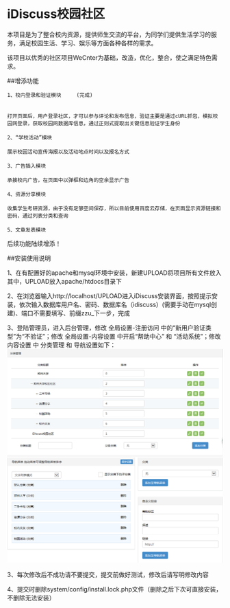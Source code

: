 ﻿# iDiscuss校园社区

  本项目是为了整合校内资源，提供师生交流的平台，为同学们提供生活学习的服务，满足校园生活、学习、娱乐等方面各种各样的需求。

  该项目以优秀的社区项目WeCnter为基础，改造，优化，整合，使之满足特色需求。
  
##增添功能


    1、校内登录和验证模块     (完成)


    打开页面后，用户登录社区，才可以参与评论和发布信息，验证主要是通过cURL抓包，模拟校园网登录，获取校园网数据库信息，通过正则式提取出关键信息验证学生身份
    
    2、“学校活动”模块 
  
    展示校园活动宣传海报以及活动地点时间以及报名方式
    
    3、广告插入模块 
  
    承接校内广告，在页面中以弹框和边角的空余显示广告
    
    4、资源分享模块 
  
    收集学生考研资源，由于没有足够空间保存，所以目前使用百度云存储，在页面显示资源链接和密码，通过列表分类和查询
    
    5、文章发表模块 

  后续功能陆续增添！


##安装使用说明

  1、在有配置好的apache和mysql环境中安装，新建UPLOAD将项目所有文件放入其中，UPLOAD放入apache/htdocs目录下

  2、在浏览器输入http://localhost/UPLOAD进入iDiscuss安装界面，按照提示安装，依次输入数据库用户名、密码、数据库名（idiscuss）(需要手动在mysql创建)、端口不需要填写、前缀zzu_下一步，完成
  
  3、登陆管理员，进入后台管理，修改 全局设置-注册访问 中的“新用户验证类型”为“不验证”；修改 全局设置-内容设置 中开启“帮助中心” 和 “活动系统”；修改 内容设置 中 分类管理 和 导航设置如下：
  ![Alt text](./pic/1.png "分类")
  ![Alt text](./pic/2.png "导航")

  3、每次修改后不成功请不要提交，提交前做好测试，修改后请写明修改内容

  4、提交时删除system/config/install.lock.php文件（删除之后下次可直接安装，不删除无法安装）

